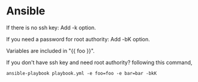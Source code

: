 # Ansible


If there is no ssh key: Add -k option.


If you need a password for root authority: Add -bK option.


Variables are included in "{{ foo }}".

If you don't have ssh key and need root authority?
following this command,
```
ansible-playbook playbook.yml -e foo=foo -e bar=bar -bkK
```